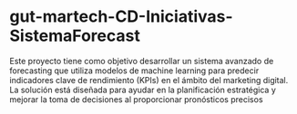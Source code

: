 # gut-martech-CD-Iniciativas-SistemaForecast
Este proyecto tiene como objetivo desarrollar un sistema avanzado de forecasting que utiliza modelos de machine learning para predecir indicadores clave de rendimiento (KPIs) en el ámbito del marketing digital. La solución está diseñada para ayudar en la planificación estratégica y mejorar la toma de decisiones al proporcionar pronósticos precisos

